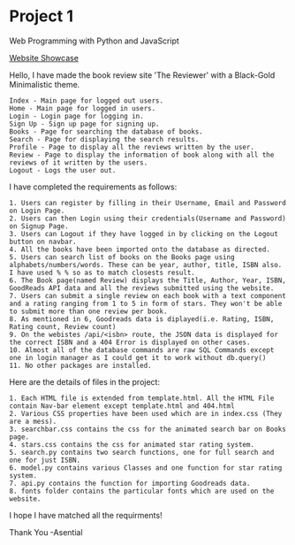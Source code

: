 # Project 1

Web Programming with Python and JavaScript

[Website Showcase](https://www.youtube.com/watch?v=NlLtqCLHGNk&ab_channel=FilosophicalFellow)

Hello, I have made the book review site 'The Reviewer' with a Black-Gold Minimalistic theme.
	
	Index - Main page for logged out users.
	Home - Main page for logged in users.
	Login - Login page for logging in.
	Sign Up - Sign up page for signing up.
	Books - Page for searching the database of books.
	Search - Page for displaying the search results.
	Profile - Page to display all the reviews written by the user.
	Review - Page to display the information of book along with all the reviews of it written by the users.
	Logout - Logs the user out.

I have completed the requirements as follows:
	
	1. Users can register by filling in their Username, Email and Password on Login Page.
	2. Users can then Login using their credentials(Username and Password) on Signup Page.
	3. Users can Logout if they have logged in by clicking on the Logout button on navbar.
	4. All the books have been imported onto the database as directed.
	5. Users can search list of books on the Books page using alphabets/numbers/words. These can be year, author, title, ISBN also. I have used % % so as to match closests result.
	6. The Book page(named Review) displays the Title, Author, Year, ISBN, GoodReads API data and all the reviews submitted using the website.
	7. Users can submit a single review on each book with a text component and a rating ranging from 1 to 5 in form of stars. They won't be able to submit more than one review per book.
	8. As mentioned in 6, Goodreads data is diplayed(i.e. Rating, ISBN, Rating count, Review count)
	9. On the webistes /api/<isbn> route, the JSON data is displayed for the correct ISBN and a 404 Error is displayed on other cases.
	10. Almost all of the database commands are raw SQL Commands except one in login manager as I could get it to work without db.query()
	11. No other packages are installed.

Here are the details of files in the project:
	
	1. Each HTML file is extended from template.html. All the HTML File contain Nav-bar element except template.html and 404.html
	2. Various CSS properties have been used which are in index.css (They are a mess).
	3. searchbar.css contains the css for the animated search bar on Books page.
	4. stars.css contains the css for animated star rating system.
	5. search.py contains two search functions, one for full search and one for just ISBN.
	6. model.py contains various Classes and one function for star rating system.
	7. api.py contains the function for importing Goodreads data.
	8. fonts folder contains the particular fonts which are used on the website.

I hope I have matched all the requirments!

Thank You
-Asential
